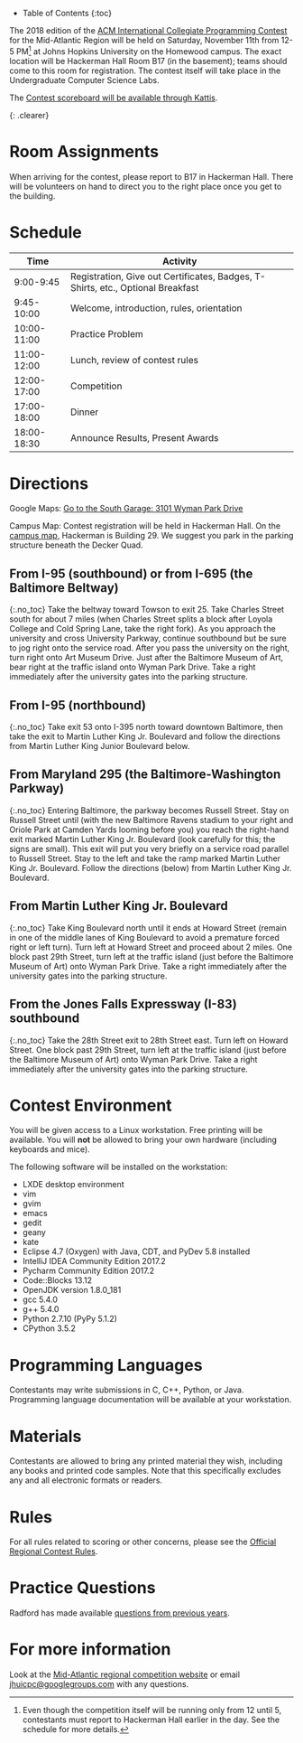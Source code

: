 * Table of Contents
{:toc}

The 2018 edition of the
[ACM International Collegiate Programming Contest](http://icpc.baylor.edu/icpc/)
for the Mid-Atlantic Region will be held on Saturday, November 11th from 12-5
PM[^1] at Johns Hopkins University on the Homewood campus. The exact location
will be Hackerman Hall Room B17 (in the basement); teams should come to this
room for registration. The contest itself will take place in the Undergraduate
Computer Science Labs.

The [Contest scoreboard will be available through Kattis](https://mausa18.kattis.com/standings).

{: .clearer}

# Room Assignments
When arriving for the contest, please report to B17 in Hackerman Hall. There
will be volunteers on hand to direct you to the right place once you get to the
building. 

# Schedule

|     Time    |                                     Activity                                    |
|-------------|---------------------------------------------------------------------------------|
| 9:00-9:45   | Registration, Give out Certificates, Badges, T-Shirts, etc., Optional Breakfast |
| 9:45-10:00  | Welcome, introduction, rules, orientation                                       |
| 10:00-11:00 | Practice Problem                                                                |
| 11:00-12:00 | Lunch, review of contest rules                                                  |
| 12:00-17:00 | Competition                                                                     |
| 17:00-18:00 | Dinner                                                                          |
| 18:00-18:30 | Announce Results, Present Awards                                                |

# Directions
Google Maps: [Go to the South Garage: 3101 Wyman Park Drive](https://www.google.com/maps/place/South+Garage/@39.3259794,-76.6222468,20z/data=!4m13!1m7!3m6!1s0x89c804def3a4f9f9:0xd1f3056566e1e289!2sMason+Hall,+3101+Wyman+Park+Dr,+Baltimore,+MD+21218!3b1!8m2!3d39.3258897!4d-76.6215284!3m4!1s0x0:0x2e56e27498083f59!8m2!3d39.3260131!4d-76.6220453?hl=en%22)

Campus Map: Contest registration will be held in Hackerman Hall. On the
[campus map](https://www.jhu.edu/assets/uploads/2014/10/homewood_campus_map.pdf),
Hackerman is Building 29. We suggest you park in the parking structure beneath
the Decker Quad.

## From I-95 (southbound) or from I-695 (the Baltimore Beltway)
{:.no_toc}
Take the beltway toward Towson to exit 25. Take Charles Street south for about
7 miles (when Charles Street splits a block after Loyola College and Cold
Spring Lane, take the right fork). As you approach the university and cross
University Parkway, continue southbound but be sure to jog right onto the
service road. After you pass the university on the right, turn right onto Art
Museum Drive. Just after the Baltimore Museum of Art, bear right at the traffic
island onto Wyman Park Drive. Take a right immediately after the university
gates into the parking structure.

## From I-95 (northbound)
{:.no_toc}
Take exit 53 onto I-395 north toward downtown Baltimore, then take the exit to
Martin Luther King Jr. Boulevard and follow the directions from Martin Luther
King Junior Boulevard below.

## From Maryland 295 (the Baltimore-Washington Parkway)
{:.no_toc}
Entering Baltimore, the parkway becomes Russell Street. Stay on Russell Street
until (with the new Baltimore Ravens stadium to your right and Oriole Park at
Camden Yards looming before you) you reach the right-hand exit marked Martin
Luther King Jr. Boulevard (look carefully for this; the signs are small). This
exit will put you very briefly on a service road parallel to Russell Street.
Stay to the left and take the ramp marked Martin Luther King Jr. Boulevard.
Follow the directions (below) from Martin Luther King Jr. Boulevard.

## From Martin Luther King Jr. Boulevard
{:.no_toc}
Take King Boulevard north until it ends at Howard Street (remain in one of the
middle lanes of King Boulevard to avoid a premature forced right or left turn).
Turn left at Howard Street and proceed about 2 miles. One block past 29th
Street, turn left at the traffic island (just before the Baltimore Museum of
Art) onto Wyman Park Drive. Take a right immediately after the university gates
into the parking structure.

## From the Jones Falls Expressway (I-83) southbound
{:.no_toc}
Take the 28th Street exit to 28th Street east. Turn left on Howard Street. One
block past 29th Street, turn left at the traffic island (just before the
Baltimore Museum of Art) onto Wyman Park Drive. Take a right immediately after
the university gates into the parking structure.

# Contest Environment
You will be given access to a Linux workstation. Free printing will be
available. You will **not** be allowed to bring your own hardware (including
keyboards and mice).

The following software will be installed on the workstation:

  * LXDE desktop environment
  * vim
  * gvim
  * emacs
  * gedit
  * geany
  * kate
  * Eclipse 4.7 (Oxygen) with Java, CDT, and PyDev 5.8 installed
  * IntelliJ IDEA Community Edition 2017.2
  * Pycharm Community Edition 2017.2
  * Code::Blocks 13.12
  * OpenJDK version 1.8.0_181
  * gcc 5.4.0
  * g++ 5.4.0
  * Python 2.7.10 (PyPy 5.1.2)
  * CPython 3.5.2

# Programming Languages
Contestants may write submissions in C, C++, Python, or Java. Programming
language documentation will be available at your workstation.

# Materials
Contestants are allowed to bring any printed material they wish, including any
books and printed code samples. Note that this specifically excludes any and
all electronic formats or readers.

# Rules
For all rules related to scoring or other concerns, please see the
[Official Regional Contest Rules](http://icpc.baylor.edu/regionals/rules).

# Practice Questions
Radford has made available
[questions from previous years](http://www.radford.edu/acm/midatl/problem-set-links.html).

# For more information
Look at the
[Mid-Atlantic regional competition website](http://www.radford.edu/acm/midatl/)
or email [jhuicpc@googlegroups.com](mailto:jhuicpc@googlegroups.com) with any
questions.

[^1]: Even though the competition itself will be running only from 12 until 5,
contestants must report to Hackerman Hall earlier in the day. See the schedule
for more details.
